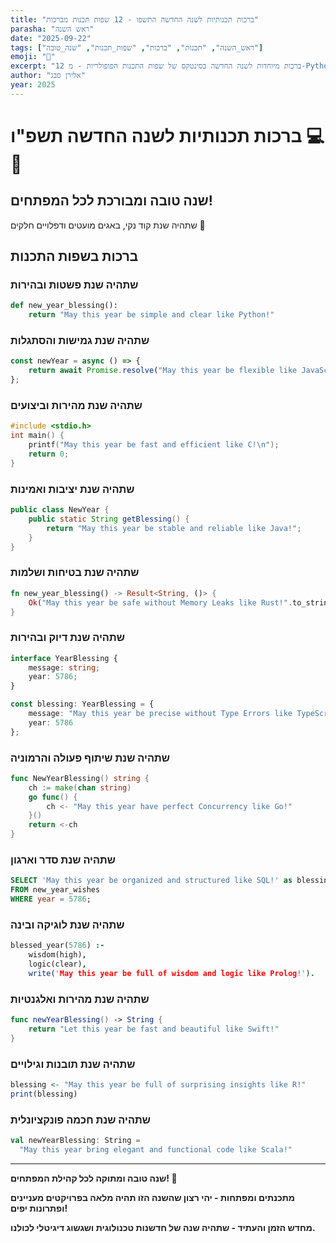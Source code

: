 ```yaml
---
title: "ברכות תכנותיות לשנה החדשה התשפו - 12 שפות תכנות מברכות"
parasha: "ראש השנה"
date: "2025-09-22"
tags: ["ראש_השנה", "תכנות", "ברכות", "שפות_תכנות", "שנה_טובה"]
emoji: "🍎"
excerpt: "12 ברכות מיוחדות לשנה החדשה בסינטקס של שפות התכנות הפופולריות - מ-Python ועד Rust"
author: "אלירן סבג"
year: 2025
---
```


# ברכות תכנותיות לשנה החדשה תשפ"ו 💻🍎

## שנה טובה ומבורכת לכל המפתחים!

שתהיה שנת קוד נקי, באגים מועטים ודפלויים חלקים 🚀

## ברכות בשפות התכנות

### שתהיה שנת פשטות ובהירות
```python
def new_year_blessing():
    return "May this year be simple and clear like Python!"
```

### שתהיה שנת גמישות והסתגלות  
```javascript
const newYear = async () => {
    return await Promise.resolve("May this year be flexible like JavaScript!");
};
```

### שתהיה שנת מהירות וביצועים
```c
#include <stdio.h>
int main() {
    printf("May this year be fast and efficient like C!\n");
    return 0;
}
```

### שתהיה שנת יציבות ואמינות
```java
public class NewYear {
    public static String getBlessing() {
        return "May this year be stable and reliable like Java!";
    }
}
```

### שתהיה שנת בטיחות ושלמות
```rust
fn new_year_blessing() -> Result<String, ()> {
    Ok("May this year be safe without Memory Leaks like Rust!".to_string())
}
```

### שתהיה שנת דיוק ובהירות
```typescript
interface YearBlessing {
    message: string;
    year: 5786;
}

const blessing: YearBlessing = {
    message: "May this year be precise without Type Errors like TypeScript!",
    year: 5786
};
```

### שתהיה שנת שיתוף פעולה והרמוניה
```go
func NewYearBlessing() string {
    ch := make(chan string)
    go func() {
        ch <- "May this year have perfect Concurrency like Go!"
    }()
    return <-ch
}
```

### שתהיה שנת סדר וארגון
```sql
SELECT 'May this year be organized and structured like SQL!' as blessing
FROM new_year_wishes 
WHERE year = 5786;
```

### שתהיה שנת לוגיקה ובינה
```prolog
blessed_year(5786) :- 
    wisdom(high), 
    logic(clear),
    write('May this year be full of wisdom and logic like Prolog!').
```

### שתהיה שנת מהירות ואלגנטיות
```swift
func newYearBlessing() -> String {
    return "Let this year be fast and beautiful like Swift!"
}
```

### שתהיה שנת תובנות וגילויים
```r
blessing <- "May this year be full of surprising insights like R!"
print(blessing)
```

### שתהיה שנת חכמה פונקציונלית
```scala
val newYearBlessing: String = 
  "May this year bring elegant and functional code like Scala!"
```

---

**שנה טובה ומתוקה לכל קהילת המפתחים! 🎊**

**מתכנתים ומפתחות - יהי רצון שהשנה הזו תהיה מלאה בפרויקטים מעניינים ופתרונות יפים!**

**מחדש הזמן והעתיד - שתהיה שנה של חדשנות טכנולוגית ושגשוג דיגיטלי לכולנו.**